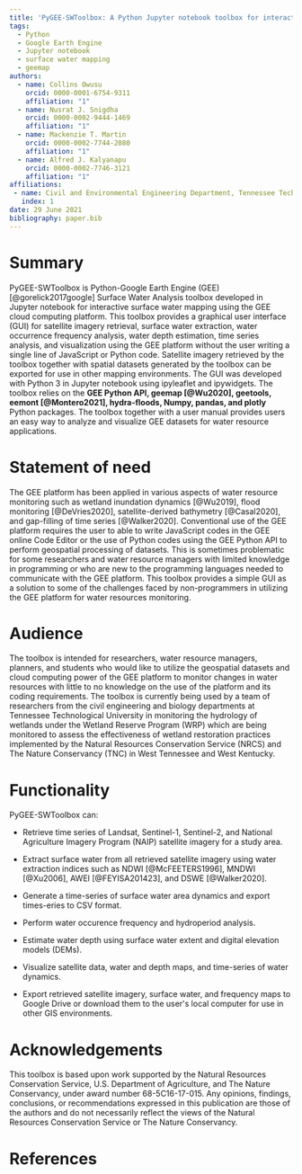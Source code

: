 ```yaml
---
title: 'PyGEE-SWToolbox: A Python Jupyter notebook toolbox for interactive surface water mapping using Google Earth Engine'
tags:
  - Python
  - Google Earth Engine
  - Jupyter notebook
  - surface water mapping
  - geemap
authors:
  - name: Collins Owusu
    orcid: 0000-0001-6754-9311
    affiliation: "1"
  - name: Nusrat J. Snigdha
    orcid: 0000-0002-9444-1469
    affiliation: "1"
  - name: Mackenzie T. Martin
    orcid: 0000-0002-7744-2080
    affiliation: "1"
  - name: Alfred J. Kalyanapu
    orcid: 0000-0002-7746-3121
    affiliation: "1"
affiliations:
 - name: Civil and Environmental Engineering Department, Tennessee Technological University
   index: 1
date: 29 June 2021
bibliography: paper.bib
---
```


# Summary

PyGEE-SWToolbox is Python-Google Earth Engine (GEE) [@gorelick2017google] Surface Water Analysis toolbox 
developed in Jupyter notebook for interactive surface water mapping using the GEE cloud computing platform. 
This toolbox provides a graphical user interface (GUI) for satellite imagery retrieval, surface water extraction, water occurrence frequency 
analysis, water depth estimation, time series analysis, and visualization using the GEE platform without the user writing a single 
line of JavaScript or Python code. Satellite imagery retrieved by the toolbox together with spatial datasets generated by the toolbox can be exported 
for use in other mapping environments. The GUI was developed with Python 3 in Jupyter notebook using ipyleaflet and ipywidgets. 
The toolbox relies on the <b>GEE Python API, geemap [@Wu2020], geetools, eemont [@Montero2021], hydra-floods, Numpy, pandas, 
and plotly</b> Python packages. The toolbox together with a user manual provides users an easy way to analyze and visualize GEE 
datasets for water resource applications.


# Statement of need

The GEE platform has been applied in various aspects of water resource monitoring such as wetland inundation 
dynamics [@Wu2019], flood monitoring [@DeVries2020], satellite-derived bathymetry [@Casal2020], and 
gap-filling of time series [@Walker2020]. Conventional use of the GEE platform requires the user to 
able to write JavaScript codes in the GEE online Code Editor or the use of Python codes using the GEE Python 
API to perform geospatial processing of datasets. This is sometimes problematic for some researchers and 
water resource managers with limited knowledge in programming or who are new to the programming languages needed to 
communicate with the GEE platform. This toolbox provides a simple GUI as a solution to some of the challenges 
faced by non-programmers in utilizing the GEE platform for water resources monitoring.

# Audience

The toolbox is intended for researchers, water resource managers, planners, and students who would 
like to utilize the geospatial datasets and cloud computing power of the GEE platform to 
monitor changes in water resources with little to no knowledge on the use of the platform and its 
coding requirements. The toolbox is currently being used by a team of researchers from the civil engineering and biology departments 
at Tennessee Technological University in monitoring the hydrology of wetlands under the Wetland Reserve Program (WRP) which are being monitored 
to assess the effectiveness of wetland restoration practices implemented by the Natural Resources 
Conservation Service (NRCS) and The Nature Conservancy (TNC) in West Tennessee and West Kentucky.

# Functionality

PyGEE-SWToolbox can:

- Retrieve time series of Landsat, Sentinel-1, Sentinel-2, and National Agriculture Imagery Program (NAIP) satellite imagery for a study area.

- Extract surface water from all retrieved satellite imagery using water extraction indices such as NDWI [@McFEETERS1996], MNDWI [@Xu2006], AWEI [@FEYISA201423], and DSWE [@Walker2020].

- Generate a time-series of surface water area dynamics and export times-eries to CSV format.

- Perform water occurence frequency and hydroperiod analysis.

- Estimate water depth using surface water extent and digital elevation models (DEMs).

- Visualize satellite data, water and depth maps, and time-series of water dynamics.

- Export retrieved satellite imagery, surface water, and frequency maps to Google Drive or download them to the user's local computer for use in other GIS environments.



# Acknowledgements

This toolbox is based upon work supported by the Natural Resources Conservation Service, 
U.S. Department of Agriculture, and The Nature Conservancy, under award number 
68-5C16-17-015. Any opinions, findings, conclusions, or recommendations 
expressed in this publication are those of the authors and do not necessarily 
reflect the views of the Natural Resources Conservation Service or The Nature Conservancy.

# References
